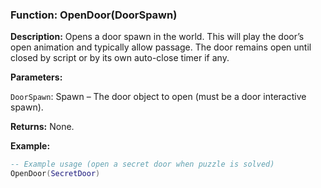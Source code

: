 ### Function: OpenDoor(DoorSpawn)

**Description:** Opens a door spawn in the world. This will play the door’s open animation and typically allow passage. The door remains open until closed by script or by its own auto-close timer if any.

**Parameters:**

`DoorSpawn`: Spawn – The door object to open (must be a door interactive spawn).

**Returns:** None.

**Example:**

```lua
-- Example usage (open a secret door when puzzle is solved)
OpenDoor(SecretDoor)
```